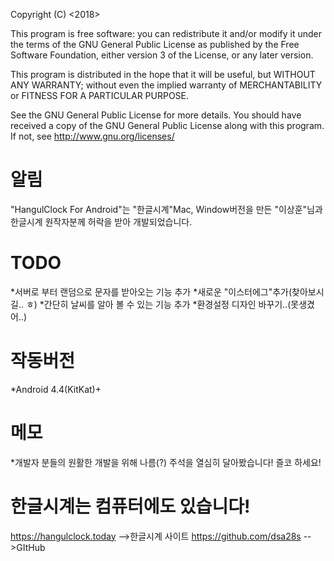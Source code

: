 <HangulClock For Android>

Copyright (C) <2018>  <LEE JOON HEE>

This program is free software: you can redistribute it and/or modify
it under the terms of the GNU General Public License as published by
the Free Software Foundation, either version 3 of the License, or any later version.

This program is distributed in the hope that it will be useful,
but WITHOUT ANY WARRANTY; without even the implied warranty of
MERCHANTABILITY or FITNESS FOR A PARTICULAR PURPOSE.

See the GNU General Public License for more details.
You should have received a copy of the GNU General Public License
along with this program.  If not, see <http://www.gnu.org/licenses/>

# 알림
"HangulClock For Android"는 "한글시계"Mac, Window버전을 만든 "이상훈"님과 한글시계 원작자분께 허락을 받아 개발되었습니다.

# TODO
*서버로 부터 랜덤으로 문자를 받아오는 기능 추가
*새로운 "이스터에그"추가(찾아보시길.. ㅎ)
*간단히 날씨를 알아 볼 수 있는 기능 추가
*환경설정 디자인 바꾸기..(못생겼어..)

# 작동버전
*Android 4.4(KitKat)+

# 메모
*개발자 분들의 원활한 개발을 위해 나름(?) 주석을 열심히 달아봤습니다! 즐코 하세요!

# 한글시계는 컴퓨터에도 있습니다!
https://hangulclock.today -->한글시계 사이트
https://github.com/dsa28s -->GItHub


